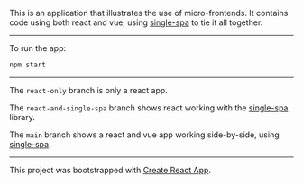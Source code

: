 This is an application that illustrates the use of micro-frontends. It contains code using both react and vue, using [single-spa](https://github.com/CanopyTax/single-spa) to tie it all together. 

------

To run the app:
```bash
npm start
```
------
The `react-only` branch is only a react app.

The `react-and-single-spa` branch shows react working with the [single-spa](https://github.com/CanopyTax/single-spa) library.

The `main` branch shows a react and vue app working side-by-side, using [single-spa](https://github.com/CanopyTax/single-spa).

------
This project was bootstrapped with [Create React App](https://github.com/facebookincubator/create-react-app).
